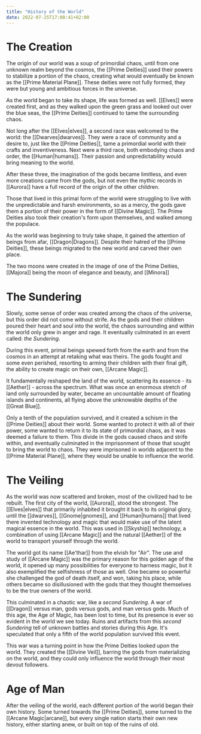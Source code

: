 ```yaml
---
title: "History of the World"
date: 2022-07-25T17:08:41+02:00
---
```


# The Creation

The origin of our world was a soup of primordial chaos, until from one unknown realm beyond the cosmos, the [[Prime Deities]] used their powers to stabilize a portion of the chaos, creating what would eventually be known as the [[Prime Material Plane]]. These deities were not fully formed, they were but young and ambitious forces in the universe.

As the world began to take its shape, life was formed as well. [[Elves]] were created first, and as they walked upon the green grass and looked out over the blue seas, the [[Prime Deities]] continued to tame the surrounding chaos.

Not long after the [[Elves|elves]], a second race was welcomed to the world: the [[Dwarves|dwarves]]. They were a race of community and a desire to, just like the [[Prime Deities]], tame a primordial world with their crafts and inventiveness. Next were a third race, both embodying chaos and order, the [[Human|humans]]. Their passion and unpredictability would bring meaning to the world.

After these three, the imagination of the gods became limitless, and even more creations came from the gods, but not even the mythic records in [[Aurora]] have a full record of the origin of the other children.

Those that lived in this primal form of the world were struggling to live with the unpredictable and harsh environments, so as a mercy, the gods gave them a portion of their power in the form of [[Divine Magic]]. The Prime Deities also took their creation's form upon themselves, and walked among the populace.

As the world was beginning to truly take shape, it gained the attention of beings from afar, [[Dragon|Dragons]]. Despite their hatred of the [[Prime Deities]], these beings migrated to the new world and carved their own place.

The two moons were created in the image of one of the Prime Deities, [[Majora]] being the moon of elegance and beauty, and [[Minora]]

# The Sundering

Slowly, some sense of order was created among the chaos of the universe, but this order did not come without strife. As the gods and their children poured their heart and soul into the world, the chaos surrounding and within the world only grew in anger and rage. It eventually culminated in an event called: _the Sundering_.

During this event, primal beings spewed forth from the earth and from the cosmos in an attempt at retaking what was theirs. The gods fought and some even perished, resorting to arming their children with their final gift, the ability to create magic on their own, [[Arcane Magic]].

It fundamentally reshaped the land of the world, scattering its essence - its [[Aether]] - across the spectrum. What was once an enormous stretch of land only surrounded by water, became an uncountable amount of floating islands and continents, all flying above the unknowable depths of the [[Great Blue]].

Only a tenth of the population survived, and it created a schism in the [[Prime Deities]] about their world. Some wanted to protect it with all of their power, some wanted to return it to its state of primordial chaos, as it was deemed a failure to them. This divide in the gods caused chaos and strife within, and eventually culminated in the imprisonment of those that sought to bring the world to chaos. They were imprisoned in worlds adjacent to the [[Prime Material Plane]], where they would be unable to influence the world.

# The Veiling

As the world was now scattered and broken, most of the civilized had to be rebuilt. The first city of the world, [[Aurora]], stood the strongest. The [[Elves|elves]] that primarily inhabited it brought it back to its original glory, until the [[dwarves]], [[Gnome|gnomes]], and [[Human|humans]] that lived there invented technology and magic that would make use of the latent magical essence in the world. This was used in [[Skyship]] technology, a combination of using [[Arcane Magic]] and the natural [[Aether]] of the world to transport yourself through the world.

The world got its name [[Ae'thar]] from the elvish for "Air". The use and study of [[Arcane Magic]] was the primary reason for this golden age of the world, it opened up many possibilities for everyone to harness magic, but it also exemplified the selfishness of those as well. One became so powerful she challenged the god of death itself, and won, taking his place, while others became so disillusioned with the gods that they thought themselves to be the true owners of the world.

This culminated in a chaotic war, like a _second Sundering_. A war of [[Dragon]] versus man, gods versus gods, and man versus gods. Much of this age, the Age of Magic, has been lost to time, but its presence is ever so evident in the world we see today. Ruins and artifacts from this _second Sundering_ tell of unknown battles and stories during this Age. It's speculated that only a fifth of the world population survived this event.

This war was a turning point in how the Prime Deities looked upon the world. They created the [[Divine Veil]], barring the gods from materializing on the world, and they could only influence the world through their most devout followers.

# Age of Man

After the veiling of the world, each different portion of the world began their own history. Some turned towards the [[Prime Deities]], some turned to the [[Arcane Magic|arcane]], but every single nation starts their own new history, either starting anew, or built on top of the ruins of old.
